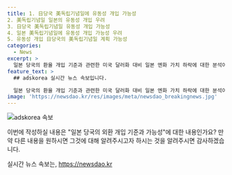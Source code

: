 ```yaml
---
title: 1. 日당국 美독립기념일에 유동성 개입 가능성
2. 美독립기념일 일본의 유동성 개입 우려
3. 日당국 美독립기념일 유동성 개입 가능성 
4. 일본 美독립기념일에 유동성 개입 가능성 우려
5. 유동성 개입 日당국의 美독립기념일 계획 가능성
categories:
  - News
excerpt: >
  일본 당국의 환율 개입 기준과 관련한 미국 달러화 대비 일본 엔화 가치 하락에 대한 분석이 이데일리 방성훈 기자에 의해 제시되었다. 최근 38년 만에 최저 수준을 기록한 일본 엔화 가치 하락에 따라 시장에서는 일본 당국의 개입 시점을 예상하는 관심이 높아지고 있다. 하지만 현재 환율 변동폭이 기준을 충족하지 못해 개입이 어려운 상황이며, 미래에는 다양한 경제 지표와 이벤트에 따라 환율 변동성이 증가할 수 있음을 예고하고 있다.
feature_text: >
  ## adskorea 실시간 뉴스 속보입니다.

  일본 당국의 환율 개입 기준과 관련한 미국 달러화 대비 일본 엔화 가치 하락에 대한 분석이 이데일리 방성훈 기자에 의해 제시되었다. 최근 38년 만에 최저 수준을 기록한 일본 엔화 가치 하락에 따라 시장에서는 일본 당국의 개입 시점을 예상하는 관심이 높아지고 있다. 하지만 현재 환율 변동폭이 기준을 충족하지 못해 개입이 어려운 상황이며, 미래에는 다양한 경제 지표와 이벤트에 따라 환율 변동성이 증가할 수 있음을 예고하고 있다.
image: 'https://newsdao.kr/res/images/meta/newsdao_breakingnews.jpg'
---
```


<p><img src="https://newsdao.kr/res/images/meta/newsdao_breakingnews.jpg" alt="adskorea 속보" /></p>

<p>이번에 작성하실 내용은 "일본 당국의 외환 개입 기준과 가능성"에 대한 내용인가요? 만약 다른 내용을 원하시면 그것에 대해 알려주시고자 하시는 것을 알려주시면 감사하겠습니다.</p>
실시간 뉴스 속보는, <a href="https://newsdao.kr" rel="dofollow">https://newsdao.kr</a>


